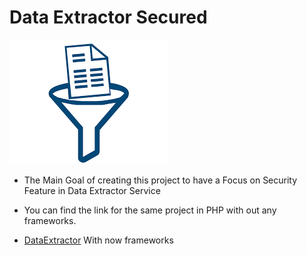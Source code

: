 # Data Extractor Secured
![Data Extractor](public/extractor.png)

- The Main Goal of creating this project to have a Focus on Security Feature in Data Extractor Service
- You can find the link for the same project in PHP with out any frameworks.

- <a href="https://github.com/AakarshTeja/DataExtractor" >DataExtractor</a> With now frameworks